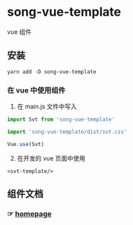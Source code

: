 # song-vue-template

vue 组件

## 安装

```
yarn add -D song-vue-template
```

### 在 vue 中使用组件

1. 在 main.js 文件中写入

```javascript
import Svt from 'song-vue-template'

import 'song-vue-template/dist/svt.css'

Vue.use(Svt)
```

2. 在开发的 vue 页面中使用

```
<svt-template/>
```

## 组件文档

### ☞ [homepage](https://blog.websong.xin/)
